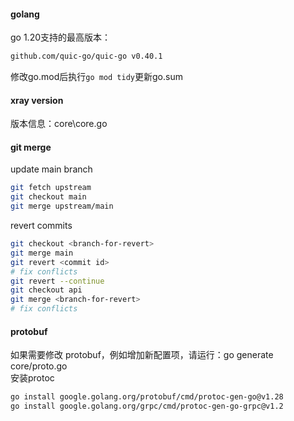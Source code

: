 #### golang
go 1.20支持的最高版本：  
```bash
github.com/quic-go/quic-go v0.40.1
```
修改go.mod后执行`go mod tidy`更新go.sum  

#### xray version
版本信息：core\core.go  

#### git merge
update main branch  
```bash
git fetch upstream
git checkout main
git merge upstream/main
```
revert commits  
```bash
git checkout <branch-for-revert>
git merge main
git revert <commit id>  
# fix conflicts
git revert --continue
git checkout api
git merge <branch-for-revert>
# fix conflicts
```

#### protobuf
如果需要修改 protobuf，例如增加新配置项，请运行：go generate core/proto.go  
安装protoc
```bash
go install google.golang.org/protobuf/cmd/protoc-gen-go@v1.28
go install google.golang.org/grpc/cmd/protoc-gen-go-grpc@v1.2
```

